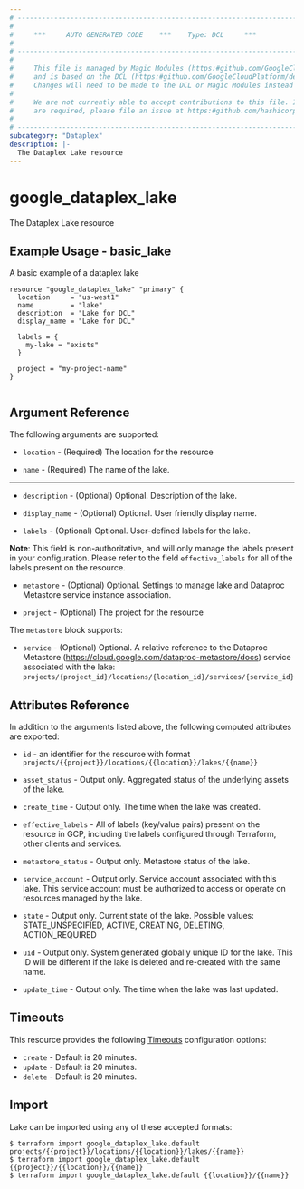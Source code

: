 ```yaml
---
# ----------------------------------------------------------------------------
#
#     ***     AUTO GENERATED CODE    ***    Type: DCL     ***
#
# ----------------------------------------------------------------------------
#
#     This file is managed by Magic Modules (https:#github.com/GoogleCloudPlatform/magic-modules)
#     and is based on the DCL (https:#github.com/GoogleCloudPlatform/declarative-resource-client-library).
#     Changes will need to be made to the DCL or Magic Modules instead of here.
#
#     We are not currently able to accept contributions to this file. If changes
#     are required, please file an issue at https:#github.com/hashicorp/terraform-provider-google/issues/new/choose
#
# ----------------------------------------------------------------------------
subcategory: "Dataplex"
description: |-
  The Dataplex Lake resource
---
```


# google_dataplex_lake

The Dataplex Lake resource

## Example Usage - basic_lake
A basic example of a dataplex lake
```hcl
resource "google_dataplex_lake" "primary" {
  location     = "us-west1"
  name         = "lake"
  description  = "Lake for DCL"
  display_name = "Lake for DCL"

  labels = {
    my-lake = "exists"
  }

  project = "my-project-name"
}


```

## Argument Reference

The following arguments are supported:

* `location` -
  (Required)
  The location for the resource
  
* `name` -
  (Required)
  The name of the lake.
  


- - -

* `description` -
  (Optional)
  Optional. Description of the lake.
  
* `display_name` -
  (Optional)
  Optional. User friendly display name.
  
* `labels` -
  (Optional)
  Optional. User-defined labels for the lake.

**Note**: This field is non-authoritative, and will only manage the labels present in your configuration. Please refer to the field `effective_labels` for all of the labels present on the resource.
  
* `metastore` -
  (Optional)
  Optional. Settings to manage lake and Dataproc Metastore service instance association.
  
* `project` -
  (Optional)
  The project for the resource
  


The `metastore` block supports:
    
* `service` -
  (Optional)
  Optional. A relative reference to the Dataproc Metastore (https://cloud.google.com/dataproc-metastore/docs) service associated with the lake: `projects/{project_id}/locations/{location_id}/services/{service_id}`
    
## Attributes Reference

In addition to the arguments listed above, the following computed attributes are exported:

* `id` - an identifier for the resource with format `projects/{{project}}/locations/{{location}}/lakes/{{name}}`

* `asset_status` -
  Output only. Aggregated status of the underlying assets of the lake.
  
* `create_time` -
  Output only. The time when the lake was created.
  
* `effective_labels` -
  All of labels (key/value pairs) present on the resource in GCP, including the labels configured through Terraform, other clients and services.
  
* `metastore_status` -
  Output only. Metastore status of the lake.
  
* `service_account` -
  Output only. Service account associated with this lake. This service account must be authorized to access or operate on resources managed by the lake.
  
* `state` -
  Output only. Current state of the lake. Possible values: STATE_UNSPECIFIED, ACTIVE, CREATING, DELETING, ACTION_REQUIRED
  
* `uid` -
  Output only. System generated globally unique ID for the lake. This ID will be different if the lake is deleted and re-created with the same name.
  
* `update_time` -
  Output only. The time when the lake was last updated.
  
## Timeouts

This resource provides the following
[Timeouts](https://developer.hashicorp.com/terraform/plugin/sdkv2/resources/retries-and-customizable-timeouts) configuration options:

- `create` - Default is 20 minutes.
- `update` - Default is 20 minutes.
- `delete` - Default is 20 minutes.

## Import

Lake can be imported using any of these accepted formats:

```
$ terraform import google_dataplex_lake.default projects/{{project}}/locations/{{location}}/lakes/{{name}}
$ terraform import google_dataplex_lake.default {{project}}/{{location}}/{{name}}
$ terraform import google_dataplex_lake.default {{location}}/{{name}}
```



